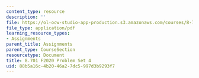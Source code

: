 ```yaml
---
content_type: resource
description: ''
file: https://ol-ocw-studio-app-production.s3.amazonaws.com/courses/8-701-introduction-to-nuclear-and-particle-physics-fall-2020/88b5a16c4b2046a27dc5997d3b9293f7_MIT8_701F20_pset4.pdf
file_type: application/pdf
learning_resource_types:
- Assignments
parent_title: Assignments
parent_type: CourseSection
resourcetype: Document
title: 8.701 F2020 Problem Set 4
uid: 88b5a16c-4b20-46a2-7dc5-997d3b9293f7
---
```

